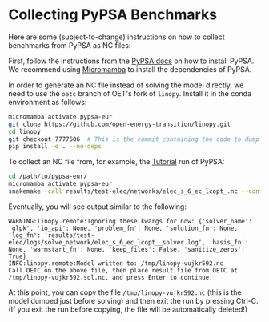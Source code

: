 # Collecting PyPSA Benchmarks

Here are some (subject-to-change) instructions on how to collect benchmarks from PyPSA as NC files:

First, follow the instructions from the [PyPSA docs](https://pypsa-eur.readthedocs.io/en/latest/installation.html) on how to install PyPSA.
We recommend using [Micromamba](https://mamba.readthedocs.io/en/latest/installation/micromamba-installation.html) to install the dependencies of PyPSA.

In order to generate an NC file instead of solving the model directly, we need to use the `oetc` branch of OET's fork of `linopy`. Install it in the conda environment as follows:
```bash
micromamba activate pypsa-eur
git clone https://github.com/open-energy-transition/linopy.git
cd linopy
git checkout 7777506  # This is the commit containing the code to dump NC files
pip install -e . --no-deps
```

To collect an NC file from, for example, the [Tutorial](https://pypsa-eur.readthedocs.io/en/latest/tutorial.html) run of PyPSA:
```bash
cd /path/to/pypsa-eur/
micromamba activate pypsa-eur
snakemake -call results/test-elec/networks/elec_s_6_ec_lcopt_.nc --configfile config/test/config.electricity.yaml
```
Eventually, you will see output similar to the following:
```
WARNING:linopy.remote:Ignoring these kwargs for now: {'solver_name': 'glpk', 'io_api': None, 'problem_fn': None, 'solution_fn': None, 'log_fn': 'results/test-elec/logs/solve_network/elec_s_6_ec_lcopt__solver.log', 'basis_fn': None, 'warmstart_fn': None, 'keep_files': False, 'sanitize_zeros': True}
INFO:linopy.remote:Model written to: /tmp/linopy-vujkr592.nc
Call OETC on the above file, then place result file from OETC at /tmp/linopy-vujkr592.sol.nc, and press Enter to continue: 
```
At this point, you can copy the file `/tmp/linopy-vujkr592.nc` (this is the model dumped just before solving) and then exit the run by pressing Ctrl-C. (If you exit the run before copying, the file will be automatically deleted!)
